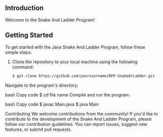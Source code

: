 ## Introduction

Welcome to the Snake And Ladder Program! 

## Getting Started

To get started with the Java  Snake And Ladder Program, follow these simple steps:

1. Clone the repository to your local machine using the following command:

   ```bash
   $ git clone https://github.com/yourusername/RFP-SnakeOrLadder.git
Navigate to the program's directory:

bash
Copy code
$ cd file name
Compile and run the program:

bash
Copy code
$ javac Main.java
$ java Main


Contributing
We welcome contributions from the community! If you'd like to contribute to the development of the Snake And Ladder Program, please follow our contribution guidelines. You can report issues, suggest new features, or submit pull requests.

